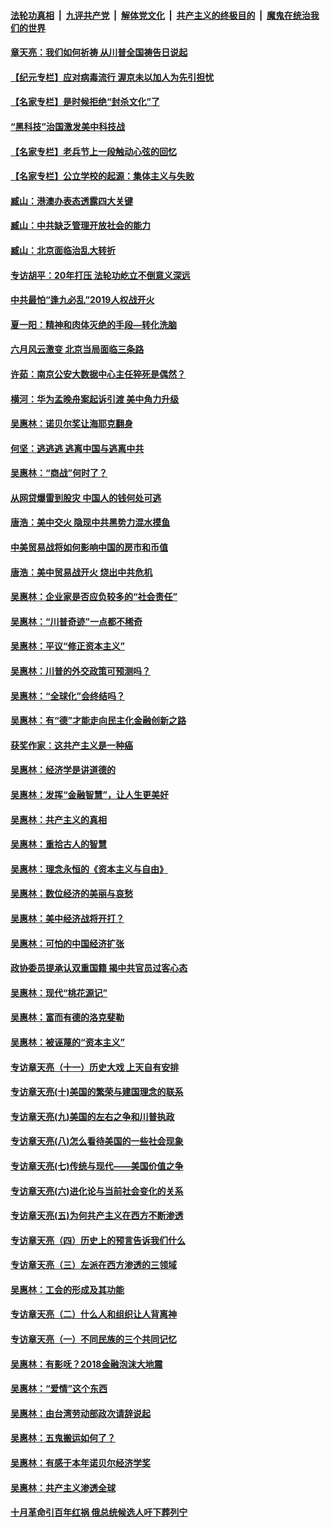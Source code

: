 

####  [法轮功真相](../../../../basic/blob/master/README.md?t=04091430) &nbsp;|&nbsp; [九评共产党](../../../../9ping.md/blob/master/README.md?t=04091430) &nbsp;|&nbsp; [解体党文化](../../../../jtdwh.md/blob/master/README.md?t=04091430)  &nbsp;|&nbsp; [共产主义的终极目的](../../../../gczydzjmd.md/blob/master/README.md?t=04091430) &nbsp;|&nbsp; [魔鬼在统治我们的世界](../../../../mgztzwmdsj.md/blob/master/README.md?t=04091430) 

#### [章天亮：我们如何祈祷 从川普全国祷告日说起](../pages/nsc423/n11944627.md?t=04091430) 

#### [【纪元专栏】应对病毒流行 渥京未以加人为先引担忧](../pages/nsc423/n11875714.md?t=04091430) 

#### [【名家专栏】是时候拒绝“封杀文化”了](../pages/nsc423/n11814093.md?t=04091430) 

#### [“黑科技”治国激发美中科技战](../pages/nsc423/n11638056.md?t=04091430) 

#### [【名家专栏】老兵节上一段触动心弦的回忆](../pages/nsc423/n11646016.md?t=04091430) 

#### [【名家专栏】公立学校的起源：集体主义与失败](../pages/nsc423/n11601833.md?t=04091430) 

#### [臧山：港澳办表态透露四大关键](../pages/nsc423/n11421628.md?t=04091430) 

#### [臧山：中共缺乏管理开放社会的能力](../pages/nsc423/n11407457.md?t=04091430) 

#### [臧山：北京面临治乱大转折](../pages/nsc423/n11406895.md?t=04091430) 

#### [专访胡平：20年打压 法轮功屹立不倒意义深远](../pages/nsc423/n11398800.md?t=04091430) 

#### [中共最怕“逢九必乱”2019人权战开火](../pages/nsc423/n11385248.md?t=04091430) 

#### [夏一阳：精神和肉体灭绝的手段—转化洗脑](../pages/nsc423/n11368250.md?t=04091430) 

#### [六月风云激变 北京当局面临三条路](../pages/nsc423/n11313668.md?t=04091430) 

#### [许茹：南京公安大数据中心主任猝死是偶然？](../pages/nsc423/n11064744.md?t=04091430) 

#### [横河：华为孟晚舟案起诉引渡 美中角力升级](../pages/nsc423/n11027230.md?t=04091430) 

#### [吴惠林：诺贝尔奖让海耶克翻身](../pages/nsc423/n10890049.md?t=04091430) 

#### [何坚：逃逃逃 逃离中国与逃离中共](../pages/nsc423/n10592891.md?t=04091430) 

#### [吴惠林：“商战”何时了？](../pages/nsc423/n10573558.md?t=04091430) 

#### [从网贷爆雷到股灾 中国人的钱何处可逃](../pages/nsc423/n10572800.md?t=04091430) 

#### [唐浩：美中交火 隐现中共黑势力混水摸鱼](../pages/nsc423/n10544040.md?t=04091430) 

#### [中美贸易战将如何影响中国的房市和币值](../pages/nsc423/n10543697.md?t=04091430) 

#### [唐浩：美中贸易战开火 烧出中共危机](../pages/nsc423/n10540126.md?t=04091430) 

#### [吴惠林：企业家是否应负较多的“社会责任”](../pages/nsc423/n10535022.md?t=04091430) 

#### [吴惠林：“川普奇迹”一点都不稀奇](../pages/nsc423/n10512808.md?t=04091430) 

#### [吴惠林：平议“修正资本主义”](../pages/nsc423/n10495724.md?t=04091430) 

#### [吴惠林：川普的外交政策可预测吗？](../pages/nsc423/n10462387.md?t=04091430) 

#### [吴惠林：“全球化”会终结吗？](../pages/nsc423/n10452838.md?t=04091430) 

#### [吴惠林：有“德”才能走向民主化金融创新之路](../pages/nsc423/n10432292.md?t=04091430) 

#### [获奖作家：这共产主义是一种癌](../pages/nsc423/n10431541.md?t=04091430) 

#### [吴惠林：经济学是讲道德的](../pages/nsc423/n10398014.md?t=04091430) 

#### [吴惠林：发挥“金融智慧”，让人生更美好](../pages/nsc423/n10375019.md?t=04091430) 

#### [吴惠林：共产主义的真相](../pages/nsc423/n10351394.md?t=04091430) 

#### [吴惠林：重拾古人的智慧](../pages/nsc423/n10337691.md?t=04091430) 

#### [吴惠林：理念永恒的《资本主义与自由》](../pages/nsc423/n10316274.md?t=04091430) 

#### [吴惠林：数位经济的美丽与哀愁](../pages/nsc423/n10292946.md?t=04091430) 

#### [吴惠林：美中经济战将开打？](../pages/nsc423/n10258825.md?t=04091430) 

#### [吴惠林：可怕的中国经济扩张](../pages/nsc423/n10219147.md?t=04091430) 

#### [政协委员提承认双重国籍 揭中共官员过客心态](../pages/nsc423/n10208809.md?t=04091430) 

#### [吴惠林：现代“桃花源记”](../pages/nsc423/n10185234.md?t=04091430) 

#### [吴惠林：富而有德的洛克斐勒](../pages/nsc423/n10142264.md?t=04091430) 

#### [吴惠林：被诬蔑的“资本主义”](../pages/nsc423/n10124816.md?t=04091430) 

#### [专访章天亮（十一）历史大戏 上天自有安排](../pages/nsc423/n10094905.md?t=04091430) 

#### [专访章天亮(十)美国的繁荣与建国理念的联系](../pages/nsc423/n10094899.md?t=04091430) 

#### [专访章天亮(九)美国的左右之争和川普执政](../pages/nsc423/n10094889.md?t=04091430) 

#### [专访章天亮(八)怎么看待美国的一些社会现象](../pages/nsc423/n10094857.md?t=04091430) 

#### [专访章天亮(七)传统与现代——美国价值之争](../pages/nsc423/n10093140.md?t=04091430) 

#### [专访章天亮(六)进化论与当前社会变化的关系](../pages/nsc423/n10092036.md?t=04091430) 

#### [专访章天亮(五)为何共产主义在西方不断渗透](../pages/nsc423/n10083620.md?t=04091430) 

#### [专访章天亮（四）历史上的预言告诉我们什么](../pages/nsc423/n10083606.md?t=04091430) 

#### [专访章天亮（三）左派在西方渗透的三领域](../pages/nsc423/n10081115.md?t=04091430) 

#### [吴惠林：工会的形成及其功能](../pages/nsc423/n10080633.md?t=04091430) 

#### [专访章天亮（二）什么人和组织让人背离神](../pages/nsc423/n10076637.md?t=04091430) 

#### [专访章天亮（一）不同民族的三个共同记忆](../pages/nsc423/n10074188.md?t=04091430) 

#### [吴惠林：有影呒？2018金融泡沫大地震](../pages/nsc423/n10040534.md?t=04091430) 

#### [吴惠林：“爱情”这个东西](../pages/nsc423/n10019423.md?t=04091430) 

#### [吴惠林：由台湾劳动部政次请辞说起](../pages/nsc423/n9979679.md?t=04091430) 

#### [吴惠林：五鬼搬运如何了？](../pages/nsc423/n9925338.md?t=04091430) 

#### [吴惠林：有感于本年诺贝尔经济学奖](../pages/nsc423/n9871883.md?t=04091430) 

#### [吴惠林：共产主义渗透全球](../pages/nsc423/n9812748.md?t=04091430) 

#### [十月革命引百年红祸 俄总统候选人吁下葬列宁](../pages/nsc423/n9810182.md?t=04091430) 


